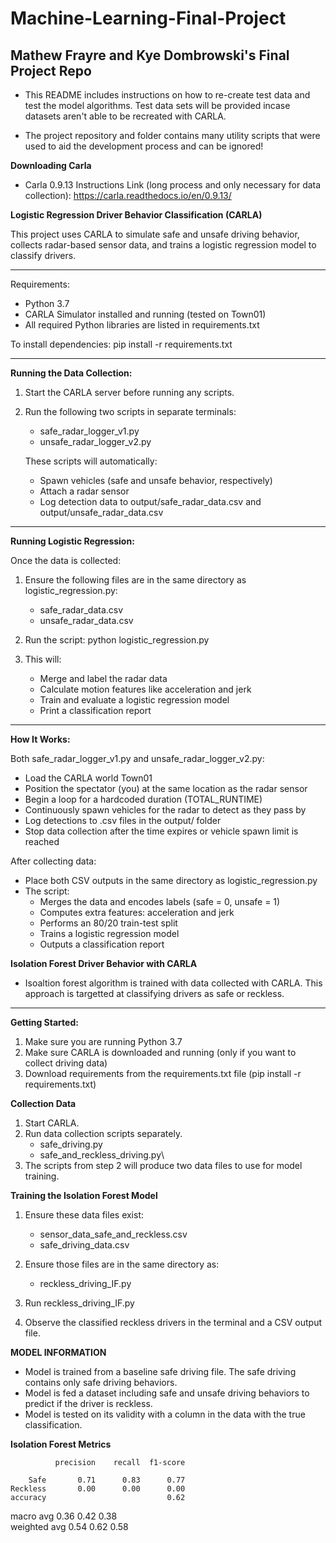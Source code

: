 # Machine-Learning-Final-Project
 ## **Mathew Frayre and Kye Dombrowski's Final Project Repo**


* This README includes instructions on how to re-create test data and test the model algorithms. Test data sets will be provided incase datasets aren't able to be recreated with CARLA. 

* The project repository and folder contains many utility scripts that were used to aid the development process and can be ignored! 


**Downloading Carla**

* Carla 0.9.13 Instructions Link (long process and only necessary for data collection): https://carla.readthedocs.io/en/0.9.13/


**Logistic Regression Driver Behavior Classification (CARLA)**

This project uses CARLA to simulate safe and unsafe driving behavior, collects radar-based sensor data, and trains a logistic regression model to classify drivers.

------------------------------------------------------------

Requirements:
- Python 3.7
- CARLA Simulator installed and running (tested on Town01)
- All required Python libraries are listed in requirements.txt

To install dependencies:
pip install -r requirements.txt

------------------------------------------------------------

**Running the Data Collection:**

1. Start the CARLA server before running any scripts.

2. Run the following two scripts in separate terminals:
   - safe_radar_logger_v1.py
   - unsafe_radar_logger_v2.py

   These scripts will automatically:
   - Spawn vehicles (safe and unsafe behavior, respectively)
   - Attach a radar sensor
   - Log detection data to output/safe_radar_data.csv and output/unsafe_radar_data.csv

------------------------------------------------------------

**Running Logistic Regression:**

Once the data is collected:

1. Ensure the following files are in the same directory as logistic_regression.py:
   - safe_radar_data.csv
   - unsafe_radar_data.csv

2. Run the script:
python logistic_regression.py

3. This will:
   - Merge and label the radar data
   - Calculate motion features like acceleration and jerk
   - Train and evaluate a logistic regression model
   - Print a classification report

------------------------------------------------------------

**How It Works:**

Both safe_radar_logger_v1.py and unsafe_radar_logger_v2.py:

- Load the CARLA world Town01
- Position the spectator (you) at the same location as the radar sensor
- Begin a loop for a hardcoded duration (TOTAL_RUNTIME)
- Continuously spawn vehicles for the radar to detect as they pass by
- Log detections to .csv files in the output/ folder
- Stop data collection after the time expires or vehicle spawn limit is reached

After collecting data:

- Place both CSV outputs in the same directory as logistic_regression.py
- The script:
  - Merges the data and encodes labels (safe = 0, unsafe = 1)
  - Computes extra features: acceleration and jerk
  - Performs an 80/20 train-test split
  - Trains a logistic regression model
  - Outputs a classification report


**Isolation Forest Driver Behavior with CARLA**

* Isoaltion forest algorithm is trained with data collected with CARLA. This approach is targetted at classifying drivers as safe or reckless. 

---------------------------------------------------------

**Getting Started:**

1. Make sure you are running Python 3.7 
2. Make sure CARLA is downloaded and running (only if you want to collect driving data)
3. Download requirements from the requirements.txt file (pip install -r requirements.txt)

**Collection Data** 

1. Start CARLA. 
2. Run data collection scripts separately. 
    - safe_driving.py
    - safe_and_reckless_driving.py\
3. The scripts from step 2 will produce two data files to use for model training. 

**Training the Isolation Forest Model** 

1. Ensure these data files exist:
    - sensor_data_safe_and_reckless.csv 
    - safe_driving_data.csv 

2. Ensure those files are in the same directory as:
    - reckless_driving_IF.py

3. Run reckless_driving_IF.py

4. Observe the classified reckless drivers in the terminal and a CSV output file. 

**MODEL INFORMATION** 

* Model is trained from a baseline safe driving file. The safe driving contains only safe driving behaviors. 
* Model is fed a dataset including safe and unsafe driving behaviors to predict if the driver is reckless. 
* Model is tested on its validity with a column in the data with the true classification. 


**Isolation Forest Metrics**

              precision    recall  f1-score   

        Safe       0.71      0.83      0.77         
    Reckless       0.00      0.00      0.00         
    accuracy                           0.62         
   macro avg       0.36      0.42      0.38         
weighted avg       0.54      0.62      0.58         


